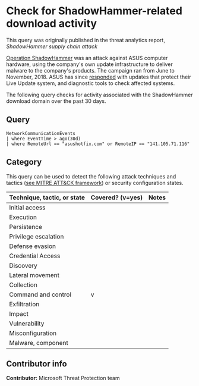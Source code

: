 # Check for ShadowHammer-related download activity

This query was originally published in the threat analytics report, *ShadowHammer supply chain attack*

[Operation ShadowHammer](https://www.vice.com/en_us/article/pan9wn/hackers-hijacked-asus-software-updates-to-install-backdoors-on-thousands-of-computers) was an attack against ASUS computer hardware, using the company's own update infrastructure to deliver malware to the company's products. The campaign ran from June to November, 2018. ASUS has since [responded](https://www.asus.com/News/hqfgVUyZ6uyAyJe1) with updates that protect their Live Update system, and diagnostic tools to check affected systems.

The following query checks for activity associated with the ShadowHammer download domain over the past 30 days.

## Query

```
​NetworkCommunicationEvents
| where EventTime > ago(30d)
| where RemoteUrl == "asushotfix.com" or RemoteIP == "141.105.71.116"
```

## Category

This query can be used to detect the following attack techniques and tactics ([see MITRE ATT&CK framework](https://attack.mitre.org/)) or security configuration states.

| Technique, tactic, or state | Covered? (v=yes) | Notes |
|-|-|-|
| Initial access |  |  |
| Execution |  |  |
| Persistence |  |  |
| Privilege escalation |  |  |
| Defense evasion |  |  |
| Credential Access |  |  |
| Discovery |  |  |
| Lateral movement |  |  |
| Collection |  |  |
| Command and control | v |  |
| Exfiltration |  |  |
| Impact |  |  |
| Vulnerability |  |  |
| Misconfiguration |  |  |
| Malware, component |  |  |

## Contributor info

**Contributor:** Microsoft Threat Protection team
